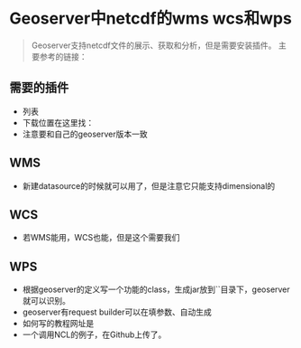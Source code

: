 # Geoserver中netcdf的wms wcs和wps

> Geoserver支持netcdf文件的展示、获取和分析，但是需要安装插件。
> 主要参考的链接：

## 需要的插件
- 列表
- 下载位置在这里找：
- 注意要和自己的geoserver版本一致

## WMS
- 新建datasource的时候就可以用了，但是注意它只能支持dimensional的

## WCS
- 若WMS能用，WCS也能，但是这个需要我们

## WPS
- 根据geoserver的定义写一个功能的class，生成jar放到``目录下，geoserver就可以识别。
- geoserver有request builder可以在填参数、自动生成
- 如何写的教程网址是
- 一个调用NCL的例子，在Github上传了。

